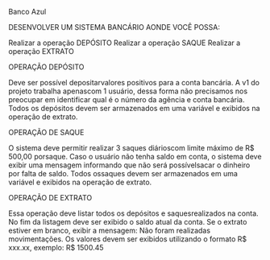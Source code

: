 Banco Azul

DESENVOLVER UM SISTEMA BANCÁRIO AONDE VOCÊ POSSA:

Realizar a operação DEPÓSITO
Realizar a operação SAQUE
Realizar a operação EXTRATO

OPERAÇÃO DEPÓSITO

Deve ser possível depositarvalores positivos para a conta bancária. A v1 do
projeto trabalha apenascom 1 usuário, dessa forma não precisamos nos
preocupar em identificar qual é o número da agência e conta bancária. Todos
os depósitos devem ser armazenados em uma variável e exibidos na operação de extrato.

OPERAÇÃO DE SAQUE

O sistema deve permitir realizar 3 saques diárioscom limite máximo de R$
500,00 porsaque. Caso o usuário não tenha saldo em conta, o sistema deve
exibir uma mensagem informando que não será possívelsacar o dinheiro por
falta de saldo. Todos ossaques devem ser armazenados em uma variável e
exibidos na operação de extrato.

OPERAÇÃO DE EXTRATO

Essa operação deve listar todos os depósitos e saquesrealizados na conta. No
fim da listagem deve ser exibido o saldo atual da conta. Se o extrato estiver
em branco, exibir a mensagem: Não foram realizadas movimentações. Os
valores devem ser exibidos utilizando o formato R$ xxx.xx, exemplo: R$ 1500.45
